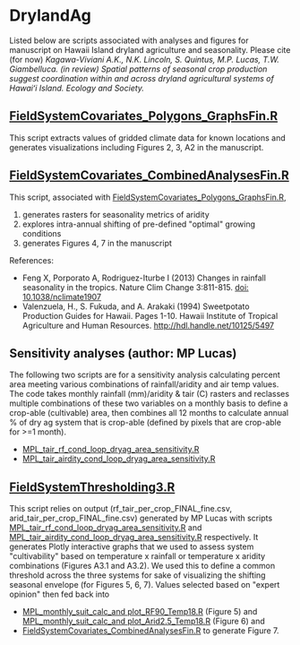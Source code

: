 # DrylandAg
Listed below are scripts associated with analyses and figures for manuscript on Hawaii Island dryland agriculture and seasonality.  Please cite (for now) <em> Kagawa-Viviani A.K., N.K. Lincoln, S. Quintus, M.P. Lucas, T.W. Giambelluca. (in review) Spatial patterns of seasonal crop production suggest coordination within and across dryland agricultural systems of Hawaiʻi Island. Ecology and Society. </em>

## [FieldSystemCovariates_Polygons_GraphsFin.R](https://github.com/akkagawa/DrylandAg/blob/master/FieldSystemCovariates_Polygons_GraphsFin.R)
This script extracts values of gridded climate data for known locations and generates visualizations including Figures 2, 3, A2 in the manuscript.

## [FieldSystemCovariates_CombinedAnalysesFin.R](https://github.com/akkagawa/DrylandAg/blob/master/FieldSystemCovariates_CombinedAnalysesFin.R)
This script, associated with [FieldSystemCovariates_Polygons_GraphsFin.R](https://github.com/akkagawa/DrylandAg/blob/master/FieldSystemCovariates_Polygons_GraphsFin.R), 
1) generates rasters for seasonality metrics of aridity
2) explores intra-annual shifting of pre-defined "optimal" growing conditions
3) generates Figures 4, 7 in the manuscript

References: 
* Feng X, Porporato A, Rodriguez-Iturbe I (2013) Changes in rainfall seasonality in the tropics. Nature Clim Change 3:811-815. [doi: 10.1038/nclimate1907](https://www.nature.com/articles/nclimate1907)  
* Valenzuela, H., S. Fukuda, and A. Arakaki (1994) Sweetpotato Production Guides for Hawaii. Pages 1-10. Hawaii Institute of Tropical Agriculture and Human Resources. http://hdl.handle.net/10125/5497  

## Sensitivity analyses (author: MP Lucas)
The following two scripts are for a sensitivity analysis calculating percent area meeting various combinations of rainfall/aridity and air temp values. The code takes monthly rainfall (mm)/aridity & tair (C) rasters and reclasses multiple combinations of these two variables on a monthly basis to define a crop-able (cultivable) area, then combines all 12 months to calculate annual % of dry ag system that is crop-able (defined by pixels that are crop-able for >=1 month).
* [MPL_tair_rf_cond_loop_dryag_area_sensitivity.R](https://github.com/akkagawa/DrylandAg/blob/master/MPL_tair_rf_cond_loop_dryag_area_sensitivity.R)
* [MPL_tair_airdity_cond_loop_dryag_area_sensitivity.R](https://github.com/akkagawa/DrylandAg/blob/master/MPL_tair_airdity_cond_loop_dryag_area_sensitivity.R)
  
## [FieldSystemThresholding3.R](https://github.com/akkagawa/DrylandAg/blob/master/FieldSystemThresholding3.R)
This script relies on output (rf_tair_per_crop_FINAL_fine.csv, arid_tair_per_crop_FINAL_fine.csv) generated by MP Lucas with scripts [MPL_tair_rf_cond_loop_dryag_area_sensitivity.R](https://github.com/akkagawa/DrylandAg/blob/master/MPL_tair_rf_cond_loop_dryag_area_sensitivity.R) and [MPL_tair_airdity_cond_loop_dryag_area_sensitivity.R](https://github.com/akkagawa/DrylandAg/blob/master/MPL_tair_airdity_cond_loop_dryag_area_sensitivity.R) respectively.  It generates Plotly interactive graphs that we used to assess system "cultivability" based on temperature x rainfall or temperature x aridity combinations (Figures A3.1 and A3.2).  We used this to define a common threshold across the three systems for sake of visualizing the shifting seasonal envelope (for Figures 5, 6, 7). Values selected based on "expert opinion" then fed back into 
* [MPL_monthly_suit_calc_and plot_RF90_Temp18.R](https://github.com/akkagawa/DrylandAg/blob/master/MPL_monthly_suit_calc_and_plot_RF90_Temp18.R) (Figure 5) and [MPL_monthly_suit_calc_and plot_Arid2.5_Temp18.R](MPL_monthly_suit_calc_and_plot_Arid2.5_Temp18.R) (Figure 6) and
* [FieldSystemCovariates_CombinedAnalysesFin.R](https://github.com/akkagawa/DrylandAg/blob/master/FieldSystemCovariates_CombinedAnalysesFin.R) to generate Figure 7.

